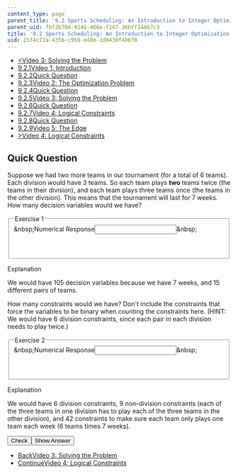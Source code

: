```yaml
---
content_type: page
parent_title: '9.2 Sports Scheduling: An Introduction to Integer Optimization '
parent_uid: fbf2b704-9246-466e-f247-36bff248b7c3
title: '9.2 Sports Scheduling: An Introduction to Integer Optimization '
uid: 15f4c72a-4356-c958-e48e-1d8430f4b6f0
---
```

<ul class="navigation pagination"><li id="top_bck_btn"><a href="./resolveuid/611ff2e225d312915c1705e9cd35ede7">&lt;<span>Video 3: Solving the Problem</span></a></li><li id="flp_btn_1"><a href="./resolveuid/fbf2b7049246466ef24736bff248b7c3">9.2.1<span>Video 1: Introduction</span></a></li><li id="flp_btn_2"><a href="./resolveuid/d7c69cd70f13ee077976805c01b4a9e2">9.2.2<span>Quick Question</span></a></li><li id="flp_btn_3"><a href="./resolveuid/30848359f3cc9abb7ae995a7ade4fd97">9.2.3<span>Video 2: The Optimization Problem</span></a></li><li id="flp_btn_4"><a href="./resolveuid/2abee273d5135397a129e7c58dc0c47a">9.2.4<span>Quick Question</span></a></li><li id="flp_btn_5"><a href="./resolveuid/611ff2e225d312915c1705e9cd35ede7">9.2.5<span>Video 3: Solving the Problem</span></a></li><li id="flp_btn_6" class="button_selected"><a href="./resolveuid/15f4c72a4356c958e48e1d8430f4b6f0">9.2.6<span>Quick Question</span></a></li><li id="flp_btn_7"><a href="./resolveuid/209100b38ec9d10b5925656d460ca2ad">9.2.7<span>Video 4: Logical Constraints</span></a></li><li id="flp_btn_8"><a href="./resolveuid/bc55ff56182eb4efaaab2b01313266a2">9.2.8<span>Quick Question</span></a></li><li id="flp_btn_9"><a href="./resolveuid/2da01ab43598cf28401d952436b11f42">9.2.9<span>Video 5: The Edge</span></a></li><li id="top_continue_btn"><a href="./resolveuid/209100b38ec9d10b5925656d460ca2ad">&gt;<span>Video 4: Logical Constraints</span></a></li></ul><h2 class="subhead">Quick Question</h2><div class="self_assessment"><div id="Q1_div" class="problem_question"><p display_name="Quick Question" url_name="Quick_Question_687">Suppose we had two more teams in our tournament (for a total of 6 teams). Each division would have 3 teams. So each team plays <strong>two </strong>teams twice (the teams in their division), and each team plays three teams once (the teams in the other division). This means that the tournament will last for 7 weeks. How many decision variables would we have?</p><fieldset><legend class="visually-hidden">Exercise 1</legend><div class="choice"><label id="Q1_label"><span id="Q1_aria_status" tabindex="-1" class="visually-hidden">&amp;nbsp;</span><span class="visually-hidden">Numerical Response</span><input type="text" id="Q1_input" value="" onkeypress="numericTypedOrDropDownSelected(1)" class="problem_text_input" /><input type="hidden" id="Q1_ans" value="105" /><input type="hidden" id="Q1_tolerance" value="0" /><span id="Q1_normal_status" class="nostatus" aria-hidden="true">&amp;nbsp;</span></label></div><p id="S1_ans" tabindex="-1" class="problem_answer">&nbsp;</p></fieldset></div><div id="S1_div" class="problem_solution" tabindex="-1" display_name="Quick Question" url_name="Quick_Question_689"><div class="detailed-solution"><p>Explanation</p> <p>We would have 105 decision variables because we have 7 weeks, and 15 different pairs of teams.</p></div></div><div id="Q2_div" class="problem_question"><p display_name="Quick Question" url_name="Quick_Question_690">How many constraints would we have? Don't include the constraints that force the variables to be binary when counting the constraints here. (HINT: We would have 6 division constraints, since each pair in each division needs to play twice.)</p><fieldset><legend class="visually-hidden">Exercise 2</legend><div class="choice"><label id="Q2_label"><span id="Q2_aria_status" tabindex="-1" class="visually-hidden">&amp;nbsp;</span><span class="visually-hidden">Numerical Response</span><input type="text" id="Q2_input" value="" onkeypress="numericTypedOrDropDownSelected(2)" class="problem_text_input" /><input type="hidden" id="Q2_ans" value="57" /><input type="hidden" id="Q2_tolerance" value="0" /><span id="Q2_normal_status" class="nostatus" aria-hidden="true">&amp;nbsp;</span></label></div><p id="S2_ans" tabindex="-1" class="problem_answer">&nbsp;</p></fieldset></div><div id="S2_div" class="problem_solution" tabindex="-1" display_name="Quick Question" url_name="Quick_Question_692"><div class="detailed-solution"><p>Explanation</p> <p>We would have 6 division constraints, 9 non-division constraints (each of the three teams in one division has to play each of the three teams in the other division), and 42 constraints to make sure each team only plays one team each week (6 teams times 7 weeks).</p></div></div><div class="action"><button id="Q1_button" onclick="checkAnswer({1: 'numerical', 2: 'numerical'})" class="problem_mo_button">Check</button><button id="Q1_button_show" onclick="showHideSolution({1: 'numerical', 2: 'numerical'}, 1, [1, 2])" class="problem_mo_button">Show Answer</button></div></div><ul class="navigation progress"><li id="bck_btn"><a href="./resolveuid/611ff2e225d312915c1705e9cd35ede7">Back<span>Video 3: Solving the Problem</span></a></li><li id="continue_btn"><a href="./resolveuid/209100b38ec9d10b5925656d460ca2ad">Continue<span>Video 4: Logical Constraints</span></a></li></ul>